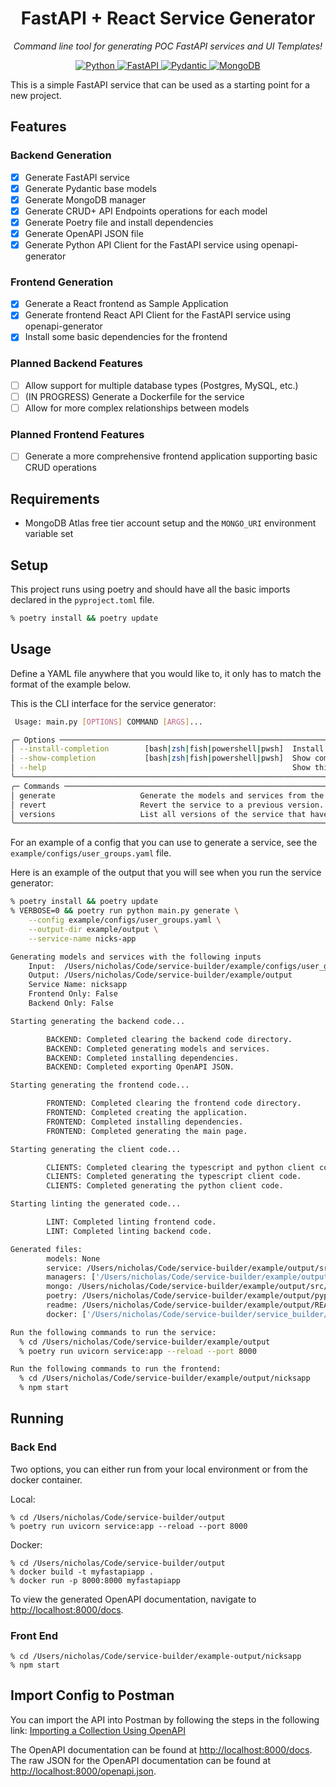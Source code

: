 <h1 align="center"> FastAPI + React Service Generator </h1>
<p align="center" markdown=1>
  <i>Command line tool for generating POC FastAPI services and UI Templates!</i>
</p>

<p align="center">
  <a href="">
      <img src="https://img.shields.io/badge/Python-3776AB?style=for-the-badge&logo=python&logoColor=white" alt="Python">
  </a>
  <a href="https://fastapi.tiangolo.com">
      <img src="https://img.shields.io/badge/FastAPI-005571?style=for-the-badge&logo=fastapi" alt="FastAPI">
  </a>
  <a href="https://docs.pydantic.dev/2.4/">
      <img src="https://img.shields.io/badge/Pydantic-E92063?logo=pydantic&logoColor=fff&style=for-the-badge" alt="Pydantic">
  </a>
  <a href="https://www.mongodb.com/">
      <img src="https://img.shields.io/badge/MongoDB-47A248?style=for-the-badge&logo=mongodb&logoColor=white" alt="MongoDB">
  </a>
</p>


This is a simple FastAPI service that can be used as a starting point for a new project.

## Features

### Backend Generation
- [x] Generate FastAPI service
- [x] Generate Pydantic base models
- [x] Generate MongoDB manager
- [x] Generate CRUD+ API Endpoints operations for each model
- [x] Generate Poetry file and install dependencies
- [x] Generate OpenAPI JSON file
- [x] Generate Python API Client for the FastAPI service using openapi-generator

### Frontend Generation
- [x] Generate a React frontend as Sample Application
- [x] Generate frontend React API Client for the FastAPI service using openapi-generator
- [x] Install some basic dependencies for the frontend

### Planned Backend Features
- [ ] Allow support for multiple database types (Postgres, MySQL, etc.)
- [ ] (IN PROGRESS) Generate a Dockerfile for the service
- [ ] Allow for more complex relationships between models

### Planned Frontend Features
- [ ] Generate a more comprehensive frontend application supporting basic CRUD operations

## Requirements

- MongoDB Atlas free tier account setup and the `MONGO_URI` environment variable set

## Setup

This project runs using poetry and should have all the basic imports declared in the `pyproject.toml` file.
```bash
% poetry install && poetry update
```

## Usage

Define a YAML file anywhere that you would like to, it only has to match the format of the example below.

This is the CLI interface for the service generator:
```bash
 Usage: main.py [OPTIONS] COMMAND [ARGS]...

╭─ Options ───────────────────────────────────────────────────────────────────────────────────────────────────────────────────────────────────────────────────────────────────────────────────────────────╮
│ --install-completion        [bash|zsh|fish|powershell|pwsh]  Install completion for the specified shell. [default: None]                                                                                │
│ --show-completion           [bash|zsh|fish|powershell|pwsh]  Show completion for the specified shell, to copy it or customize the installation. [default: None]                                         │
│ --help                                                       Show this message and exit.                                                                                                                │
╰─────────────────────────────────────────────────────────────────────────────────────────────────────────────────────────────────────────────────────────────────────────────────────────────────────────╯
╭─ Commands ──────────────────────────────────────────────────────────────────────────────────────────────────────────────────────────────────────────────────────────────────────────────────────────────╮
│ generate                   Generate the models and services from the input yaml config.                                                                                                                 │
│ revert                     Revert the service to a previous version.                                                                                                                                    │
│ versions                   List all versions of the service that have been generated.                                                                                                                   │
╰─────────────────────────────────────────────────────────────────────────────────────────────────────────────────────────────────────────────────────────────────────────────────────────────────────────╯
```

For an example of a config that you can use to generate a service, see the `example/configs/user_groups.yaml` file.

Here is an example of the output that you will see when you run the service generator:
```bash
% poetry install && poetry update
% VERBOSE=0 && poetry run python main.py generate \
    --config example/configs/user_groups.yaml \
    --output-dir example/output \
    --service-name nicks-app

Generating models and services with the following inputs
    Input:  /Users/nicholas/Code/service-builder/example/configs/user_groups.yaml
    Output: /Users/nicholas/Code/service-builder/example/output
    Service Name: nicksapp
    Frontend Only: False
    Backend Only: False

Starting generating the backend code...

        BACKEND: Completed clearing the backend code directory.
        BACKEND: Completed generating models and services.
        BACKEND: Completed installing dependencies.
        BACKEND: Completed exporting OpenAPI JSON.

Starting generating the frontend code...

        FRONTEND: Completed clearing the frontend code directory.
        FRONTEND: Completed creating the application.
        FRONTEND: Completed installing dependencies.
        FRONTEND: Completed generating the main page.

Starting generating the client code...

        CLIENTS: Completed clearing the typescript and python client code directories.
        CLIENTS: Completed generating the typescript client code.
        CLIENTS: Completed generating the python client code.

Starting linting the generated code...

        LINT: Completed linting frontend code.
        LINT: Completed linting backend code.

Generated files:
        models: None
        service: /Users/nicholas/Code/service-builder/example/output/src/service.py
        managers: ['/Users/nicholas/Code/service-builder/example/output/src/user_manager.py', '/Users/nicholas/Code/service-builder/example/output/src/group_manager.py']
        mongo: /Users/nicholas/Code/service-builder/example/output/src/mongo.py
        poetry: /Users/nicholas/Code/service-builder/example/output/pyproject.toml
        readme: /Users/nicholas/Code/service-builder/example/output/README.md
        docker: ['/Users/nicholas/Code/service-builder/service_builder/templates/docker//Dockerfile', '/Users/nicholas/Code/service-builder/service_builder/templates/docker//docker-compose.yml']

Run the following commands to run the service:
  % cd /Users/nicholas/Code/service-builder/example/output
  % poetry run uvicorn service:app --reload --port 8000

Run the following commands to run the frontend:
  % cd /Users/nicholas/Code/service-builder/example/output/nicksapp
  % npm start
```

## Running

### Back End

Two options, you can either run from your local environment or from the docker container.

Local:
```
% cd /Users/nicholas/Code/service-builder/output
% poetry run uvicorn service:app --reload --port 8000
```

Docker:
```
% cd /Users/nicholas/Code/service-builder/output
% docker build -t myfastapiapp .
% docker run -p 8000:8000 myfastapiapp
```

To view the generated OpenAPI documentation, navigate to [http://localhost:8000/docs](http://localhost:8000/docs).

### Front End
```
% cd /Users/nicholas/Code/service-builder/example-output/nicksapp
% npm start
```

## Import Config to Postman

You can import the API into Postman by following the steps in the following link: [Importing a Collection Using OpenAPI](https://learning.postman.com/docs/integrations/available-integrations/working-with-openAPI/)

The OpenAPI documentation can be found at [http://localhost:8000/docs](http://localhost:8000/docs). The raw JSON
for the OpenAPI documentation can be found at [http://localhost:8000/openapi.json](http://localhost:8000/openapi.json).
